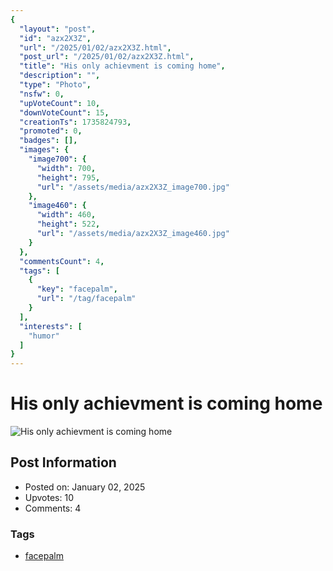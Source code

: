 ```yaml
---
{
  "layout": "post",
  "id": "azx2X3Z",
  "url": "/2025/01/02/azx2X3Z.html",
  "post_url": "/2025/01/02/azx2X3Z.html",
  "title": "His only achievment is coming home",
  "description": "",
  "type": "Photo",
  "nsfw": 0,
  "upVoteCount": 10,
  "downVoteCount": 15,
  "creationTs": 1735824793,
  "promoted": 0,
  "badges": [],
  "images": {
    "image700": {
      "width": 700,
      "height": 795,
      "url": "/assets/media/azx2X3Z_image700.jpg"
    },
    "image460": {
      "width": 460,
      "height": 522,
      "url": "/assets/media/azx2X3Z_image460.jpg"
    }
  },
  "commentsCount": 4,
  "tags": [
    {
      "key": "facepalm",
      "url": "/tag/facepalm"
    }
  ],
  "interests": [
    "humor"
  ]
}
---
```


# His only achievment is coming home

![His only achievment is coming home](/assets/media/azx2X3Z_image700.jpg)

## Post Information

- Posted on: January 02, 2025
- Upvotes: 10
- Comments: 4

### Tags

- [facepalm](/tag/facepalm)
